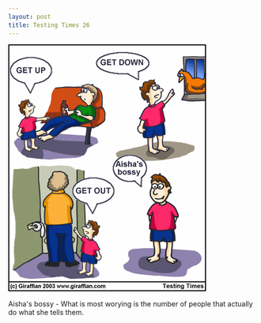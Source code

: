 ```yaml
---
layout: post
title: Testing Times 26
---
```

<img src="/images/tt0026.png">

Aisha's bossy - What is most worying is the number of people that actually do what she tells them. 